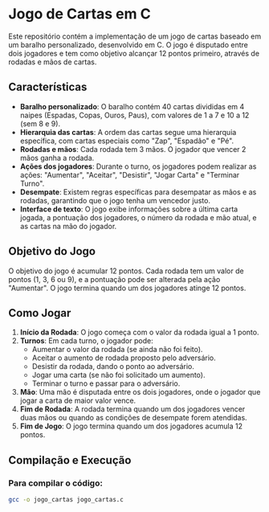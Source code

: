 # Jogo de Cartas em C

Este repositório contém a implementação de um jogo de cartas baseado em um baralho personalizado, desenvolvido em C. O jogo é disputado entre dois jogadores e tem como objetivo alcançar 12 pontos primeiro, através de rodadas e mãos de cartas.

## Características

- **Baralho personalizado**: O baralho contém 40 cartas divididas em 4 naipes (Espadas, Copas, Ouros, Paus), com valores de 1 a 7 e 10 a 12 (sem 8 e 9).
- **Hierarquia das cartas**: A ordem das cartas segue uma hierarquia específica, com cartas especiais como "Zap", "Espadão" e "Pé".
- **Rodadas e mãos**: Cada rodada tem 3 mãos. O jogador que vencer 2 mãos ganha a rodada.
- **Ações dos jogadores**: Durante o turno, os jogadores podem realizar as ações: "Aumentar", "Aceitar", "Desistir", "Jogar Carta" e "Terminar Turno".
- **Desempate**: Existem regras específicas para desempatar as mãos e as rodadas, garantindo que o jogo tenha um vencedor justo.
- **Interface de texto**: O jogo exibe informações sobre a última carta jogada, a pontuação dos jogadores, o número da rodada e mão atual, e as cartas na mão do jogador.

## Objetivo do Jogo

O objetivo do jogo é acumular 12 pontos. Cada rodada tem um valor de pontos (1, 3, 6 ou 9), e a pontuação pode ser alterada pela ação "Aumentar". O jogo termina quando um dos jogadores atinge 12 pontos.

## Como Jogar

1. **Início da Rodada**: O jogo começa com o valor da rodada igual a 1 ponto.
2. **Turnos**: Em cada turno, o jogador pode:
   - Aumentar o valor da rodada (se ainda não foi feito).
   - Aceitar o aumento de rodada proposto pelo adversário.
   - Desistir da rodada, dando o ponto ao adversário.
   - Jogar uma carta (se não foi solicitado um aumento).
   - Terminar o turno e passar para o adversário.
3. **Mão**: Uma mão é disputada entre os dois jogadores, onde o jogador que jogar a carta de maior valor vence.
4. **Fim de Rodada**: A rodada termina quando um dos jogadores vencer duas mãos ou quando as condições de desempate forem atendidas.
5. **Fim de Jogo**: O jogo termina quando um dos jogadores acumula 12 pontos.

## Compilação e Execução

### Para compilar o código:

```bash
gcc -o jogo_cartas jogo_cartas.c
